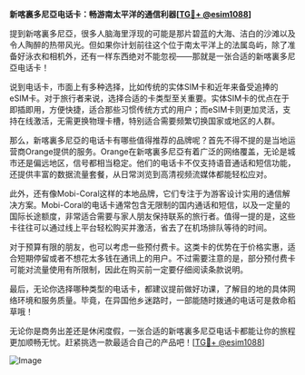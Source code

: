 **新喀裏多尼亞电话卡：畅游南太平洋的通信利器[[TG💪+ @esim1088](https://t.me/s/esim1088)]**

提到新喀裏多尼亞，很多人脑海里浮现的可能是那片碧蓝的大海、洁白的沙滩以及令人陶醉的热带风光。但如果你计划前往这个位于南太平洋上的法属岛屿，除了准备好泳衣和相机外，还有一样东西绝对不能忽视——那就是一张合适的新喀裏多尼亞电话卡！

说到电话卡，市面上有多种选择，比如传统的实体SIM卡和近年来备受追捧的eSIM卡。对于旅行者来说，选择合适的卡类型至关重要。实体SIM卡的优点在于即插即用，方便快捷，适合那些习惯传统方式的用户；而eSIM卡则更加灵活，支持在线激活，无需更换物理卡槽，特别适合需要频繁切换国家或地区的人群。

那么，新喀裏多尼亞的电话卡有哪些值得推荐的品牌呢？首先不得不提的是当地运营商Orange提供的服务。Orange在新喀裏多尼亞有着广泛的网络覆盖，无论是城市还是偏远地区，信号都相当稳定。他们的电话卡不仅支持语音通话和短信功能，还提供丰富的数据流量套餐，从日常浏览到高清视频流媒体都能轻松应对。

此外，还有像Mobi-Coral这样的本地品牌，它们专注于为游客设计实用的通信解决方案。Mobi-Coral的电话卡通常包含无限制的国内通话和短信，以及一定量的国际长途额度，非常适合需要与家人朋友保持联系的旅行者。值得一提的是，这些卡往往可以通过线上平台轻松购买并激活，省去了在机场排队等待的时间。

对于预算有限的朋友，也可以考虑一些预付费卡。这类卡的优势在于价格实惠，适合短期停留或者不想花太多钱在通讯上的用户。不过需要注意的是，部分预付费卡可能对流量使用有所限制，因此在购买前一定要仔细阅读条款说明。

最后，无论你选择哪种类型的电话卡，都建议提前做好功课，了解目的地的具体网络环境和服务质量。毕竟，在异国他乡迷路时，一部能随时拨通的电话可是救命稻草哦！

无论你是商务出差还是休闲度假，一张合适的新喀裏多尼亞电话卡都能让你的旅程更加顺畅无忧。赶紧挑选一款最适合自己的产品吧！[[TG💪+ @esim1088](https://t.me/s/esim1088)]

![Image](https://i.postimg.cc/4NQfJmqS/Snipaste-2025-05-13-00-14-12.png)